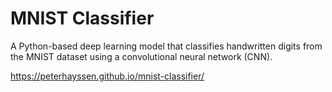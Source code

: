 # MNIST Classifier
A Python-based deep learning model that classifies handwritten digits from the MNIST dataset using a convolutional neural network (CNN).

https://peterhayssen.github.io/mnist-classifier/ 
